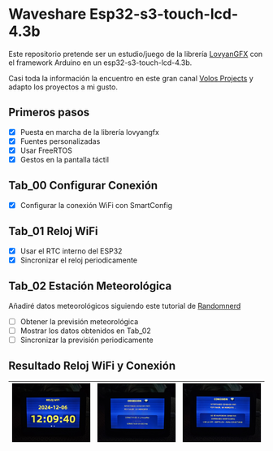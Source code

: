 # Waveshare Esp32-s3-touch-lcd-4.3b

Este repositorio pretende ser un estudio/juego de la librería 
[LovyanGFX](https://github.com/lovyan03/LovyanGFX) con el framework Arduino en un esp32-s3-touch-lcd-4.3b.

Casi toda la información la encuentro en este gran canal [Volos Projects](https://www.youtube.com/c/VolosProjects) y adapto los proyectos a mi gusto.

## Primeros pasos

- [x] Puesta en marcha de la librería lovyangfx
- [x] Fuentes personalizadas
- [x] Usar FreeRTOS 
- [x] Gestos en la pantalla táctil

## Tab_00 Configurar Conexión
- [x] Configurar la conexión WiFi con SmartConfig 

## Tab_01 Reloj WiFi
- [x] Usar el RTC interno del ESP32
- [x] Sincronizar el reloj periodicamente 

## Tab_02 Estación Meteorológica
Añadiré datos meteorológicos siguiendo este tutorial de [Randomnerd](https://randomnerdtutorials.com/esp32-cyd-lvgl-weather-station/)

- [ ] Obtener la previsión meteorológica 
- [ ] Mostrar los datos obtenidos en Tab_02 
- [ ] Sincronizar la previsión periodicamente 

## Resultado Reloj WiFi y Conexión

<div style="text-align: center;">

<!-- <img src="docs/img/result.jpg" alt="Descripción de la imagen" width="300" height="200"> -->
<!-- ![](docs/img/result.jpg) -->

| ![Imagen 1](docs/img/result_1.jpg) | ![Imagen 2](docs/img/result_2.jpg) | ![Imagen 3](docs/img/result_3.jpg) |
|---------------------------------|---------------------------------|---------------------------------|

</div>